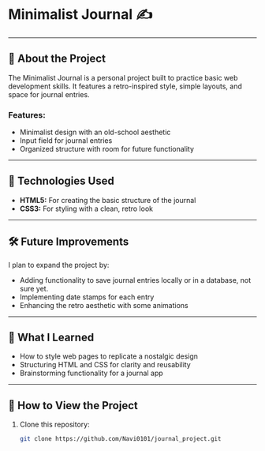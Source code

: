 # Minimalist Journal ✍️
---

## 📝 About the Project

The Minimalist Journal is a personal project built to practice basic web development skills. It features a retro-inspired style, simple layouts, and space for journal entries.

### Features:
- Minimalist design with an old-school aesthetic
- Input field for journal entries
- Organized structure with room for future functionality

---

## 🚀 Technologies Used

- **HTML5:** For creating the basic structure of the journal
- **CSS3:** For styling with a clean, retro look

---

## 🛠️ Future Improvements

I plan to expand the project by:
- Adding functionality to save journal entries locally or in a database, not sure yet.
- Implementing date stamps for each entry
- Enhancing the retro aesthetic with some animations

---

## 🌟 What I Learned

- How to style web pages to replicate a nostalgic design
- Structuring HTML and CSS for clarity and reusability
- Brainstorming functionality for a journal app

---

## 📂 How to View the Project

1. Clone this repository:
   ```bash
   git clone https://github.com/Navi0101/journal_project.git
